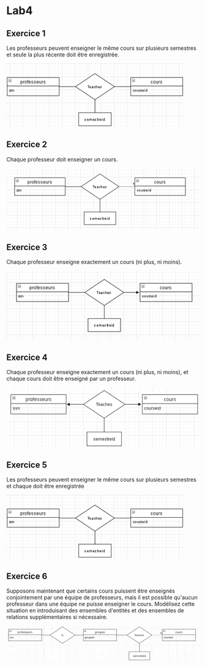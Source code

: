 # Lab4

## Exercice 1
 Les professeurs peuvent enseigner le
même cours sur plusieurs semestres et seule
la plus récente doit être enregistrée.

![ERD1](https://github.com/Rjvsydroy/csi2532_playground/blob/lab03/db/screenshotLab3_ex1.png)

## Exercice 2
Chaque professeur doit enseigner un cours.

![ERD2](https://github.com/Rjvsydroy/csi2532_playground/blob/lab03/db/screenshotLab3_ex2.png)

## Exercice 3
Chaque professeur enseigne exactement un cours (ni plus, ni moins).

![ERD2](https://github.com/Rjvsydroy/csi2532_playground/blob/lab03/db/screenshotLab3_ex3.png)

## Exercice 4
Chaque professeur enseigne exactement un cours (ni plus, ni moins), et chaque cours
doit être enseigné par un professeur.

![ERD2](https://github.com/Rjvsydroy/csi2532_playground/blob/lab03/db/screenshotLab3_ex4.png)

## Exercice 5
Les professeurs peuvent enseigner le même cours sur plusieurs semestres et
chaque doit être enregistrée

![ERD2](https://github.com/Rjvsydroy/csi2532_playground/blob/lab03/db/screenshotLab3_ex5.png)

## Exercice 6
Supposons maintenant que certains cours
puissent être enseignés conjointement par
une équipe de professeurs, mais il est
possible qu'aucun professeur dans une
équipe ne puisse enseigner le cours.
Modélisez cette situation en introduisant des
ensembles d'entités et des ensembles de
relations supplémentaires si nécessaire.

![ERD2](https://github.com/Rjvsydroy/csi2532_playground/blob/lab03/db/screenshotLab3_ex6.png)





